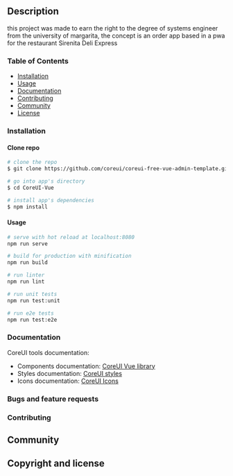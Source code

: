 

## Description
this project was made to earn the right to the degree of systems engineer from the university of margarita,
the concept is an order app based in a pwa for the restaurant Sirenita Deli Express 
### Table of Contents

- [Installation](#installation)
- [Usage](#usage)
- [Documentation](#documentation)
- [Contributing](#contributing)
- [Community](#community)
- [License](#copyright-and-license)

### Installation

#### Clone repo

``` bash
# clone the repo
$ git clone https://github.com/coreui/coreui-free-vue-admin-template.git CoreUI-Vue

# go into app's directory
$ cd CoreUI-Vue

# install app's dependencies
$ npm install
```

#### Usage

``` bash
# serve with hot reload at localhost:8080
npm run serve

# build for production with minification
npm run build

# run linter
npm run lint

# run unit tests
npm run test:unit

# run e2e tests
npm run test:e2e

```



### Documentation

CoreUI tools documentation:

- Components documentation: [CoreUI Vue library](https://coreui.io/vue/docs)
- Styles documentation: [CoreUI styles](https://coreui.io/docs/3.0-beta/)
- Icons documentation: [CoreUI Icons](http://coreui.io/icons)

### Bugs and feature requests


### Contributing






## Community

## Copyright and license